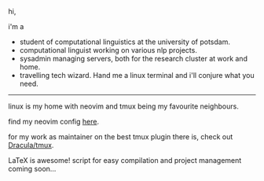 hi,

i'm a 
 - student of computational linguistics at the university of potsdam.
 - computational linguist working on various nlp projects. 
 - sysadmin managing servers, both for the research cluster at work and home.
 - travelling tech wizard. Hand me a linux terminal and i'll conjure what you need.

---

linux is my home with neovim and tmux being my favourite neighbours.

find my neovim config [here](https://github.com/Theoreticallyhugo/nvim).

for my work as maintainer on the best tmux plugin there is, check out [Dracula/tmux](https://github.com/dracula/tmux).

LaTeX is awesome! script for easy compilation and project management coming soon...

